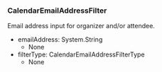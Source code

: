 ### CalendarEmailAddressFilter
Email address input for organizer and/or attendee.

- emailAddress: System.String
  - None
- filterType: CalendarEmailAddressFilterType
  - None
